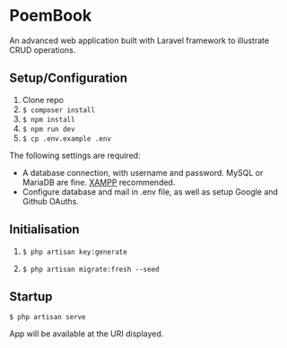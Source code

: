 # PoemBook

An advanced web application built with Laravel framework to illustrate CRUD operations.

## Setup/Configuration
1. Clone repo
2. `$ composer install`
3. `$ npm install`
4. `$ npm run dev`
5. `$ cp .env.example .env`

The following settings are required:

- A database connection, with username and password. 
  MySQL or MariaDB are fine. [XAMPP](https://www.apachefriends.org/index.html)
  recommended.
- Configure database and mail in .env file, as well as setup Google and Github OAuths.
  
## Initialisation

1. `$ php artisan key:generate`

2. `$ php artisan migrate:fresh --seed`

## Startup

`$ php artisan serve`

App will be available at the URI displayed.